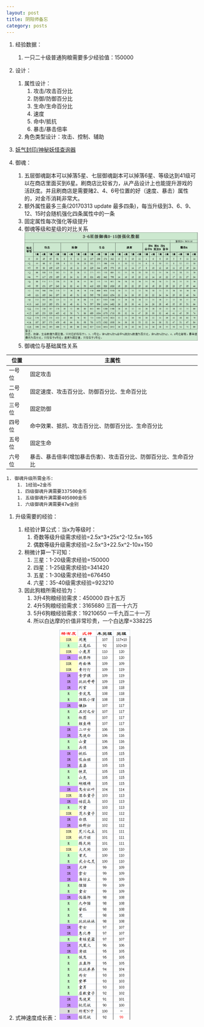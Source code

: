 ```yaml
---
layout: post
title: 阴阳师备忘
category: posts
---
```


1. 经验数据：
	1. 一只二十级普通狗粮需要多少经验值：150000

1. 设计：
	1. 属性设计：
		1. 攻击/攻击百分比
		1. 防御/防御百分比
		1. 生命/生命百分比
		1. 速度
		1. 命中/抵抗
		1. 暴击/暴击倍率
	1. 角色类型设计：攻击、控制、辅助

1. [妖气封印/神秘妖怪查询器][1]


1. 御魂：
	1. 五层御魂副本可以掉落5星、七层御魂副本可以掉落6星、等级达到41级可以在商店里面买到6星。刷商店比较省力，从产品设计上也能提升游戏的活跃度。并且刷商店是需要赌2、4、6号位置的好（速度、暴击）属性的，对金币消耗非常大。
	1. 额外属性最多三条(20170313 update 最多四条)，每当升级到3、6、9、12、15时会随机强化四条属性中的一条
	1. 固定属性每次强化等级提升
	1. 御魂等级和星级的对比关系 ![yuhun\_level\_star\_alt][image-1]
	1. 御魂位与基础属性关系

| 位置 | 主属性 |
| -------- | -------- |
| 一号位 | 固定攻击 |
| 二号位 | 固定速度、攻击百分比、防御百分比、生命百分比 |
| 三号位 | 固定防御 |
| 四号位 | 命中效果、抵抗、攻击百分比、防御百分比、生命百分比 |
| 五号位 | 固定生命 |
| 六号位 | 暴击、暴击倍率(增加暴击伤害)、攻击百分比、防御百分比、生命百分比 |

	1. 御魂升级所需金币:
	    1. 1经验=2金币
	    1. 四级御魂升满需要337500金币
	    1. 五级御魂升满需要405000金币
	    1. 六级御魂升满需要47w金别

1. 升级需要的经验：
	1. 经验计算公式：当x为等级时：
		1. 奇数等级升级需求经验=2.5x^3+25x^2-12.5x+165
		1. 偶数等级升级需求经验=2.5x^3+22.5x^2-10x+150
	1. 稍微计算一下可知：
		1. 三星：1-20级需求经验=150000
		1. 四星：1-25级需求经验=341420
		1. 五星：1-30级需求经验=676450
		1. 六星：35-40级需求经验=923210
	1. 因此狗粮所需经验为：
		1. 3升4狗粮经验需求：450000 四十五万
		1. 4升5狗粮经验需求：3165680 三百一十六万
		1. 5升6狗粮经验需求：19210650 一千九百二十一万
		1. 所以白达摩的价值非常珍贵，一个白达摩=338225


1. 式神速度成长表：
![shishen\_speed\_alt][image-2]


[1]:	http://yys.163.com/m/fengyin/ "妖气封印/神秘妖怪查询器"

[image-1]:	/images/20161010-yys/yuhun.jpg "yuhun_level_star_ttl"
[image-2]:	/images/20161010-yys/speed.png "shishen_speed_ttl"